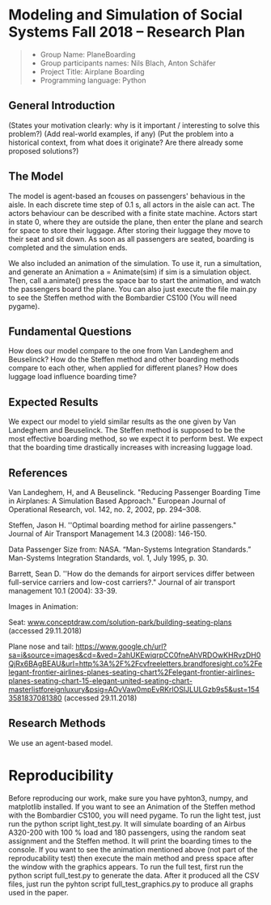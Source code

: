# Modeling and Simulation of Social Systems Fall 2018 – Research Plan

> * Group Name:  PlaneBoarding
> * Group participants names: Nils Blach, Anton Schäfer 
> * Project Title: Airplane Boarding
> * Programming language: Python

## General Introduction
(States your motivation clearly: why is it important / interesting to solve this problem?)
(Add real-world examples, if any)
(Put the problem into a historical context, from what does it originate? Are there already some proposed solutions?)

## The Model

The model is agent-based an fcouses on passengers' behavious in the aisle. In each discrete time step of 0.1 s, all actors in the aisle can act. The actors behaviour can be described with a finite state machine. Actors start in state 0, where they are outside the plane, then enter the plane and search for space to store their luggage. After storing their luggage they move to their seat and sit down. As soon as all passengers are seated, boarding is completed and the simulation ends.

We also included an animation of the simulation. To use it, run a simultation, and generate an Animation a = Animate(sim) if sim is a simulation object. Then, call a.animate() press the space bar to start the animation, and watch the passengers board the plane. You can also just execute the file main.py to see the Steffen method with the Bombardier CS100 (You will need pygame).


## Fundamental Questions

How does our model compare to the one from Van Landeghem and Beuselinck?
How do the Steffen method and other boarding methods compare to each other, when applied for different planes?
How does luggage load influence boarding time?


## Expected Results

We expect our model to yield similar results as the one given by Van Landeghem and Beuselinck. The Steffen method is supposed to be the most effective boarding method, so we expect it to perform best. We expect that the boarding time drastically increases with increasing luggage load.


## References 


Van Landeghem, H, and A Beuselinck. "Reducing Passenger Boarding Time in Airplanes: A Simulation Based Approach." European Journal of Operational Research, vol. 142, no. 2, 2002, pp. 294–308.

Steffen, Jason H. ''Optimal boarding method for airline passengers." Journal of Air Transport Management 14.3 (2008): 146-150.

Data Passenger Size from:  NASA. “Man-Systems Integration Standards.” Man-Systems Integration Standards, vol. 1, July 1995, p. 30.
	
Barrett, Sean D. ''How do the demands for airport services differ between full-service carriers and low-cost carriers?." Journal of air transport management 10.1 (2004): 33-39.

Images in Animation:

Seat: www.conceptdraw.com/solution-park/building-seating-plans   (accessed 29.11.2018)

Plane nose and tail: https://www.google.ch/url?sa=i&source=images&cd=&ved=2ahUKEwiqrpCC0fneAhVRDOwKHRvzDH0QjRx6BAgBEAU&url=http%3A%2F%2Fcvfreeletters.brandforesight.co%2Felegant-frontier-airlines-planes-seating-chart%2Felegant-frontier-airlines-planes-seating-chart-15-elegant-united-seating-chart-masterlistforeignluxury&psig=AOvVaw0mpEvRKrlOSIJLULGzb9s5&ust=1543581837081380  (accessed 29.11.2018)



## Research Methods

We use an agent-based model.



# Reproducibility

Before reproducing our work, make sure you have pyhton3, numpy, and matplotlib installed. If you want to see an Animation of the Steffen method with the Bombardier CS100, you will need pygame. 
To run the light test, just run the python script light_test.py. It will simulate boarding of an Airbus A320-200 with 100 % load and 180 passengers, using the random seat assignment and the Steffen method. It will print the boarding times to the console. If you want to see the animation mentioned above (not part of the reproducability test) then execute the main method and press space after the window with the graphics appears. 
To run the full test, first run the python script full_test.py to generate the data. After it produced all the CSV files, just run the pyhton script full_test_graphics.py to produce all graphs used in the paper.


